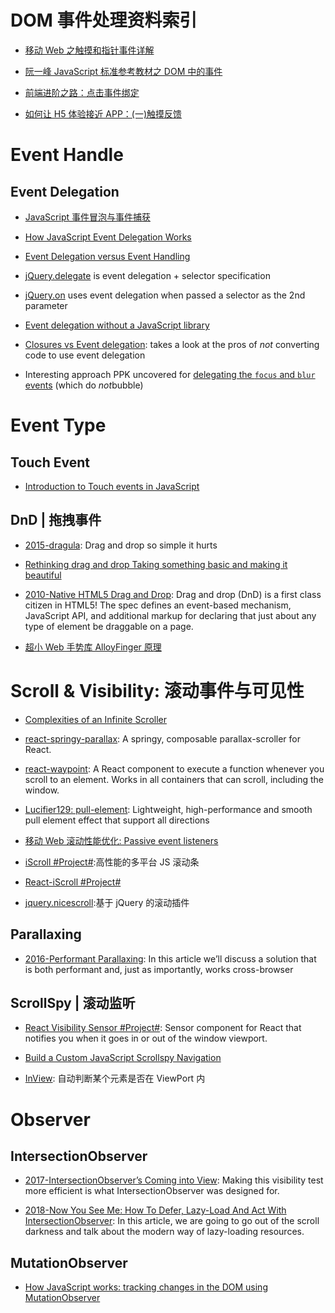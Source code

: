

# DOM 事件处理资料索引

- [移动 Web 之触摸和指针事件详解](http://www.infoq.com/cn/articles/touch-pointer-event)

- [阮一峰 JavaScript 标准参考教材之 DOM 中的事件](http://javascript.ruanyifeng.com/dom/event.html#toc43)

- [前端进阶之路：点击事件绑定](https://github.com/cssmagic/blog/issues/48)

- [如何让 H5 体验接近 APP：(一)触摸反馈](https://segmentfault.com/a/1190000006864910)

# Event Handle

## Event Delegation

- [JavaScript 事件冒泡与事件捕获](http://www.cnblogs.com/zichi/p/4713038.html)

- [How JavaScript Event Delegation Works](http://davidwalsh.name/event-delegate)

- [Event Delegation versus Event Handling](http://icant.co.uk/sandbox/eventdelegation/)

- [jQuery.delegate](http://api.jquery.com/delegate/) is event delegation + selector specification

- [jQuery.on](http://api.jquery.com/on/#direct-and-delegated-events) uses event delegation when passed a selector as the 2nd parameter

- [Event delegation without a JavaScript library](http://web.archive.org/web/20090420170842/http://usabletype.com/weblog/event-delegation-without-javascript-library/)

- [Closures vs Event delegation](http://lists.evolt.org/archive/Week-of-Mon-20090209/127339.html): takes a look at the pros of _not_ converting code to use event delegation

- Interesting approach PPK uncovered for [delegating the `focus` and `blur` events](http://www.quirksmode.org/blog/archives/2008/04/delegating_the.html) (which do *not*bubble)

# Event Type

## Touch Event

- [Introduction to Touch events in JavaScript](http://www.javascriptkit.com/javatutors/touchevents.shtml)

## DnD | 拖拽事件

- [2015-dragula](https://github.com/bevacqua/dragula): Drag and drop so simple it hurts

- [Rethinking drag and drop Taking something basic and making it beautiful](https://medium.com/@alexandereardon/rethinking-drag-and-drop-d9f5770b4e6b)

- [2010-Native HTML5 Drag and Drop](https://www.html5rocks.com/en/tutorials/dnd/basics/): Drag and drop (DnD) is a first class citizen in HTML5! The spec defines an event-based mechanism, JavaScript API, and additional markup for declaring that just about any type of element be draggable on a page.

- [超小 Web 手势库 AlloyFinger 原理](http://www.cnblogs.com/iamzhanglei/p/6053235.html)

# Scroll & Visibility: 滚动事件与可见性

- [Complexities of an Infinite Scroller](https://developers.google.com/web/updates/2016/07/infinite-scroller)

- [react-springy-parallax](https://github.com/drcmda/react-springy-parallax): A springy, composable parallax-scroller for React.

- [react-waypoint](https://github.com/brigade/react-waypoint): A React component to execute a function whenever you scroll to an element. Works in all containers that can scroll, including the window.

- [Lucifier129: pull-element](https://github.com/Lucifier129/pull-element): Lightweight, high-performance and smooth pull element effect that support all directions

- [移动 Web 滚动性能优化: Passive event listeners](https://zhuanlan.zhihu.com/p/24555031)

- [iScroll #Project#](http://iscrolljs.com/#whos):高性能的多平台 JS 滚动条

- [React-iScroll #Project#](https://github.com/schovi/react-iscroll)

- [jquery.nicescroll](https://github.com/inuyaksa/jquery.nicescroll):基于 jQuery 的滚动插件

## Parallaxing

- [2016-Performant Parallaxing](https://developers.google.com/web/updates/2016/12/performant-parallaxing): In this article we’ll discuss a solution that is both performant and, just as importantly, works cross-browser

## ScrollSpy | 滚动监听

- [React Visibility Sensor #Project#](https://github.com/joshwnj/react-visibility-sensor): Sensor component for React that notifies you when it goes in or out of the window viewport.

- [Build a Custom JavaScript Scrollspy Navigation](https://scotch.io/tutorials/build-a-custom-javascript-scrollspy-navigation)

- [InView](https://github.com/camwiegert/in-view): 自动判断某个元素是否在 ViewPort 内

# Observer

## IntersectionObserver

- [2017-IntersectionObserver’s Coming into View](https://developers.google.com/web/updates/2016/04/intersectionobserver): Making this visibility test more efficient is what IntersectionObserver was designed for.

- [2018-Now You See Me: How To Defer, Lazy-Load And Act With IntersectionObserver](https://parg.co/Uiu): In this article, we are going to go out of the scroll darkness and talk about the modern way of lazy-loading resources.

## MutationObserver

- [How JavaScript works: tracking changes in the DOM using MutationObserver](https://parg.co/UzY)
